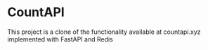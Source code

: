 # CountAPI

This project is a clone of the functionality available at countapi.xyz implemented with FastAPI and Redis
